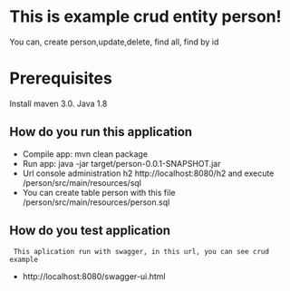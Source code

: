 # This is example crud entity person!
You can, create person,update,delete, find all, find by id



# Prerequisites
Install maven 3.0.
Java 1.8

## How do you run this application
- Compile app: mvn clean package
- Run app: java -jar target/person-0.0.1-SNAPSHOT.jar
- Url console administration h2 http://localhost:8080/h2 and execute /person/src/main/resources/sql
- You can create table person with this file /person/src/main/resources/person.sql


## How do you test application
     This aplication run with swagger, in this url, you can see crud example 
       
  - http://localhost:8080/swagger-ui.html  



